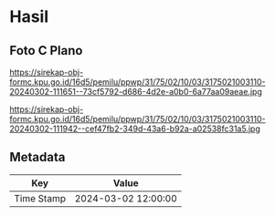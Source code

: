 # Hasil

## Foto C Plano

https://sirekap-obj-formc.kpu.go.id/16d5/pemilu/ppwp/31/75/02/10/03/3175021003110-20240302-111651--73cf5792-d686-4d2e-a0b0-6a77aa09aeae.jpg

https://sirekap-obj-formc.kpu.go.id/16d5/pemilu/ppwp/31/75/02/10/03/3175021003110-20240302-111942--cef47fb2-349d-43a6-b92a-a02538fc31a5.jpg


## Metadata

| Key        | Value               |
| ---------- | ------------------- |
| Time Stamp | 2024-03-02 12:00:00 |



